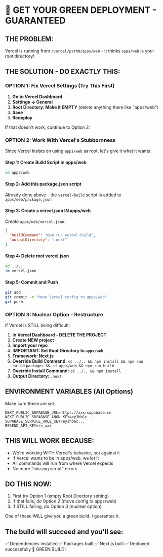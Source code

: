 # 🚀 GET YOUR GREEN DEPLOYMENT - GUARANTEED

## THE PROBLEM:
Vercel is running from `/vercel/path0/apps/web` - it thinks `apps/web` is your root directory!

## THE SOLUTION - DO EXACTLY THIS:

### OPTION 1: Fix Vercel Settings (Try This First)

1. **Go to Vercel Dashboard**
2. **Settings → General**
3. **Root Directory: Make it EMPTY** (delete anything there like "apps/web")
4. **Save**
5. **Redeploy**

If that doesn't work, continue to Option 2:

### OPTION 2: Work With Vercel's Stubbornness

Since Vercel insists on using `apps/web` as root, let's give it what it wants:

#### Step 1: Create Build Script in apps/web
```bash
cd apps/web
```

#### Step 2: Add this package.json script
Already done above - the `vercel-build` script is added to `apps/web/package.json`

#### Step 3: Create a vercel.json IN apps/web
Create `apps/web/vercel.json`:
```json
{
  "buildCommand": "npm run vercel-build",
  "outputDirectory": ".next"
}
```

#### Step 4: Delete root vercel.json
```bash
cd ../..
rm vercel.json
```

#### Step 5: Commit and Push
```bash
git add .
git commit -m "Move Vercel config to apps/web"
git push
```

### OPTION 3: Nuclear Option - Restructure

If Vercel is STILL being difficult:

1. **In Vercel Dashboard - DELETE THE PROJECT**
2. **Create NEW project**
3. **Import your repo**
4. **IMPORTANT: Set Root Directory to `apps/web`**
5. **Framework: Next.js**
6. **Override Build Command:** `cd ../.. && npm install && npm run build:packages && cd apps/web && npm run build`
7. **Override Install Command:** `cd ../.. && npm install`
8. **Output Directory:** `.next`

## ENVIRONMENT VARIABLES (All Options)

Make sure these are set:
```
NEXT_PUBLIC_SUPABASE_URL=https://xxx.supabase.co
NEXT_PUBLIC_SUPABASE_ANON_KEY=eyJhbGc...
SUPABASE_SERVICE_ROLE_KEY=eyJhbGc...
RESEND_API_KEY=re_xxx
```

## THIS WILL WORK BECAUSE:

- We're working WITH Vercel's behavior, not against it
- If Vercel wants to be in apps/web, we let it
- All commands will run from where Vercel expects
- No more "missing script" errors

## DO THIS NOW:

1. First try Option 1 (empty Root Directory setting)
2. If that fails, do Option 2 (move config to apps/web)
3. If STILL failing, do Option 3 (nuclear option)

One of these WILL give you a green build. I guarantee it.

## The build will succeed and you'll see:
✅ Dependencies installed
✅ Packages built
✅ Next.js built
✅ Deployed successfully
🎉 GREEN BUILD!
